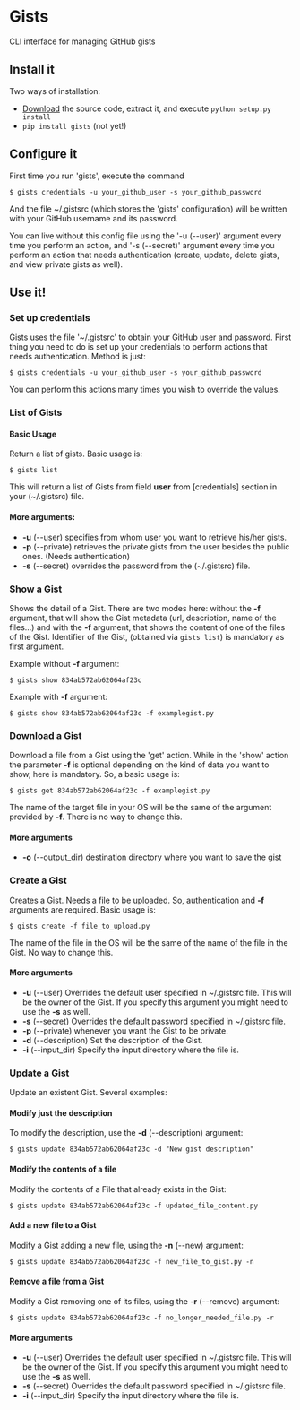 Gists
=====

CLI interface for managing GitHub gists

Install it
----------

Two ways of installation:

* [Download](https://github.com/jdevesa/gists/zipball/master) the source code, extract it, and execute `python setup.py install`
* `pip install gists` (not yet!)

Configure it
------------

First time you run 'gists', execute the command

<!-- language: bash -->

    $ gists credentials -u your_github_user -s your_github_password


And the file ~/.gistsrc (which stores the 'gists' configuration) will be written
with your GitHub username and its password.

You can live without this config file using the '-u (--user)' argument every
time you perform an action, and '-s (--secret)' argument every time you perform an 
action that needs authentication (create, update, delete gists, and view private gists
as well).

Use it!
-------


### Set up credentials ###

Gists uses the file '~/.gistsrc' to obtain your GitHub user and password. First thing you need to do is set up your
credentials to perform actions that needs authentication. Method is just:

<!-- language: bash -->

    $ gists credentials -u your_github_user -s your_github_password

<!-- language: lang-none -->

You can perform this actions many times you wish to override the values.


### List of Gists ###

#### Basic Usage ####

Return a list of gists. Basic usage is:

<!-- language: bash -->

    $ gists list

<!-- language: lang-none -->

This will return a list of Gists from field __user__ from [credentials] section in your (~/.gistsrc) file. 

#### More arguments: ####

* __-u__ (--user) specifies from whom user you want to retrieve his/her gists.
* __-p__ (--private) retrieves the private gists from the user besides the public ones. (Needs authentication)
* __-s__ (--secret) overrides the password from the (~/.gistsrc) file.


### Show a Gist ###


Shows the detail of a Gist. There are two modes here: without the __-f__ argument, that will show the Gist metadata (url, description, name of the files...) and with the __-f__ argument, that shows the content of one of the files of the Gist. Identifier of the Gist, (obtained via `gists list`) is mandatory as first argument.

Example without __-f__ argument:

<!-- language:bash -->

    $ gists show 834ab572ab62064af23c

<!-- language: lang-none -->

Example with __-f__ argument:

<!-- language: bash -->

    $ gists show 834ab572ab62064af23c -f examplegist.py

<!-- language: lang-none -->


### Download a Gist ###

Download a file from a Gist using the 'get' action. While in the 'show' action the parameter __-f__ is optional depending on the kind of data you want to show, here is mandatory. So, a basic usage is:

    $ gists get 834ab572ab62064af23c -f examplegist.py

The name of the target file in your OS will be the same of the argument provided by __-f__. There is no way to change this.

#### More arguments ####

* __-o__ (--output\_dir) destination directory where you want to save the gist


### Create a Gist ###

Creates a Gist. Needs a file to be uploaded. So, authentication and __-f__ arguments are required. Basic usage is:

<!-- language: bash -->

    $ gists create -f file_to_upload.py

<!-- language: lang-none -->

The name of the file in the OS will be the same of the name of the file in the Gist. No way to change this.

#### More arguments ####

* __-u__ (--user) Overrides the default user specified in ~/.gistsrc file. This will be the owner of the Gist. If you specify this argument you might need to use the __-s__ as well.
* __-s__ (--secret) Overrides the default password specified in ~/.gistsrc file.
* __-p__ (--private) whenever you want the Gist to be private.
* __-d__ (--description) Set the description of the Gist.
* __-i__ (--input\_dir) Specify the input directory where the file is.


### Update a Gist ###

Update an existent Gist. Several examples:

#### Modify just the description ####

To modify the description, use the __-d__ (--description) argument:

<!-- language: bash -->

    $ gists update 834ab572ab62064af23c -d "New gist description"

<!-- language: lang-none -->

#### Modify the contents of a file ####

Modify the contents of a File that already exists in the Gist:

<!-- language: bash -->

    $ gists update 834ab572ab62064af23c -f updated_file_content.py

<!-- language: lang-none -->

#### Add a new file to a Gist ####

Modify a Gist adding a new file, using the __-n__ (--new) argument:

<!-- language: bash -->

    $ gists update 834ab572ab62064af23c -f new_file_to_gist.py -n

<!-- language: lang-none -->

#### Remove a file from a Gist ####

Modify a Gist removing one of its files, using the __-r__ (--remove) argument:

<!-- language: bash -->

    $ gists update 834ab572ab62064af23c -f no_longer_needed_file.py -r

<!-- language: lang-none -->

#### More arguments ####

* __-u__ (--user) Overrides the default user specified in ~/.gistsrc file. This will be the owner of the Gist. If you specify this argument you might need to use the __-s__ as well.
* __-s__ (--secret) Overrides the default password specified in ~/.gistsrc file.
* __-i__ (--input\_dir) Specify the input directory where the file is.

